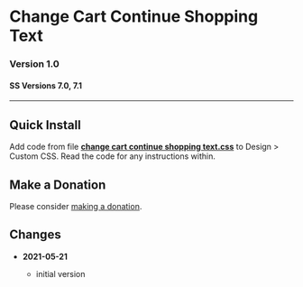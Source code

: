 # Change Cart Continue Shopping Text

### Version 1.0

#### SS Versions 7.0, 7.1

---

## Quick Install

Add code from file
**[change cart continue shopping text.css](change%20cart%20continue%20shopping%20text.css#L1)**
to Design > Custom CSS. Read the code for any instructions within.

## Make a Donation

Please consider
[making a donation](https://github.com/tomsWebConsulting/twcsl#make-a-donation).

## Changes

<!-- * **2021-07-01**

  * added code to change read more link
  * use twcsl
  * bumped version to 0.1d2
  -->
* **2021-05-21**

  * initial version

